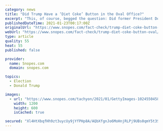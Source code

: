 ```yaml
---
category: news
title: "Did Trump Have a ‘Diet Coke’ Button in the Oval Office?"
excerpt: "This, of course, begged the question: Did former President Donald Trump have a Diet Coke button in the Oval Office? Trump truly had a button in the Oval Office that he used to order Diet Cokes."
publishedDateTime: 2021-01-23T00:17:00Z
originalUrl: "https://www.snopes.com/fact-check/trump-diet-coke-button-oval/"
webUrl: "https://www.snopes.com/fact-check/trump-diet-coke-button-oval/"
type: article
quality: 55
heat: 55
published: false

provider:
  name: Snopes.com
  domain: snopes.com

topics:
  - Election
  - Donald Trump

images:
  - url: "https://www.snopes.com/tachyon/2021/01/GettyImages-1024550458-e1611259301586.jpg"
    width: 1200
    height: 600
    isCached: true

secured: "Xl4HtXbqfHh9zt3uycUy9jYfPHp8A/AQbXfgnJo6MoHnjRLPj9UBs0qmY5t3SBmsCmxcEKEzfpo6wtxN7ejgemcYYcyQ8Vwd4QuzDu7tcyd++NCOUBS5OHHooGhOoMa6Q0UDzLtLlq1xEoIbL/YLX/ZfaSyCM2ex7HYNzHY8rq1MOAv7argF32NxbmCcGLju0Bexhru8VoWTgtky+Fy2J7OrtuPslNUFjNLhBbs0ZfQmvyDhizBtxcG1I3o6jUNjZ+njDrc8lHIbkkZ/F26BqHR35a72MewsHBByhUnnFyfLsOev4zNXDtbhG1a59O2eASlqyBfM7F6QCz7eUUUxR4c5xsoOeEtmHfdgSA6Pad0=;m0bsUz/tdauinHR74wMenQ=="
---
```


